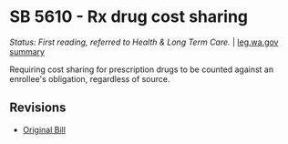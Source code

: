 # SB 5610 - Rx drug cost sharing
*Status: First reading, referred to Health & Long Term Care.* | [leg.wa.gov summary](https://app.leg.wa.gov/billsummary?BillNumber=5610&Year=2021)

Requiring cost sharing for prescription drugs to be counted against an enrollee's obligation, regardless of source.

## Revisions
* [Original Bill](1/)